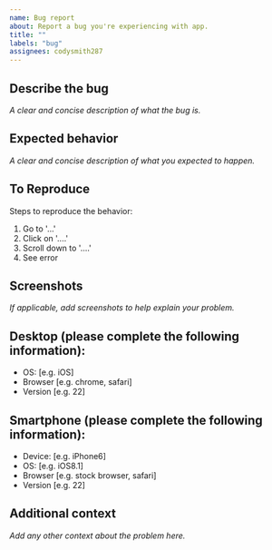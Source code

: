 ```yaml
---
name: Bug report
about: Report a bug you're experiencing with app.
title: ""
labels: "bug"
assignees: codysmith287
---
```


## Describe the bug
_A clear and concise description of what the bug is._

## Expected behavior
_A clear and concise description of what you expected to happen._

## To Reproduce
Steps to reproduce the behavior:
1. Go to '...'
2. Click on '....'
3. Scroll down to '....'
4. See error

## Screenshots
_If applicable, add screenshots to help explain your problem._

## Desktop (please complete the following information):
 - OS: [e.g. iOS]
 - Browser [e.g. chrome, safari]
 - Version [e.g. 22]

## Smartphone (please complete the following information):
 - Device: [e.g. iPhone6]
 - OS: [e.g. iOS8.1]
 - Browser [e.g. stock browser, safari]
 - Version [e.g. 22]

## Additional context
_Add any other context about the problem here._
